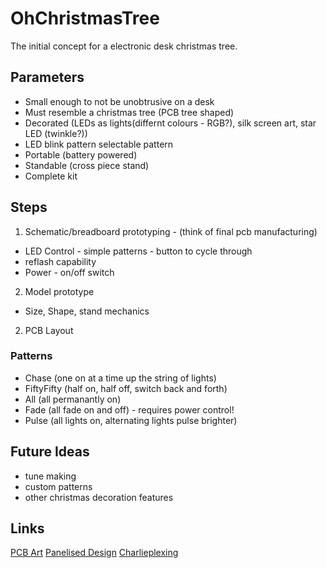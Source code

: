 # OhChristmasTree
The initial concept for a electronic desk christmas tree.

## Parameters

* Small enough to not be unobtrusive on a desk
* Must resemble a christmas tree (PCB tree shaped)
* Decorated (LEDs as lights(differnt colours - RGB?), silk screen art, star LED (twinkle?))
* LED blink pattern selectable pattern
* Portable (battery powered)
* Standable (cross piece stand)
* Complete kit

## Steps
1. Schematic/breadboard prototyping - (think of final pcb manufacturing)
* LED Control - simple patterns - button to cycle through
* reflash capability
* Power - on/off switch
2. Model prototype
* Size, Shape, stand mechanics
2. PCB Layout

### Patterns
* Chase (one on at a time up the string of lights)
* FiftyFifty (half on, half off, switch back and forth)
* All (all permanantly on)
* Fade (all fade on and off) - requires power control!
* Pulse (all lights on, alternating lights pulse brighter)

## Future Ideas
* tune making
* custom patterns
* other christmas decoration features

## Links 
[PCB Art](https://medium.com/@urish/a-practical-guide-to-designing-pcb-art-b5aa22926a5c)
[Panelised Design](http://docs.oshpark.com/troubleshooting/panelized-designs/)
[Charlieplexing](https://en.wikipedia.org/wiki/Charlieplexing)
